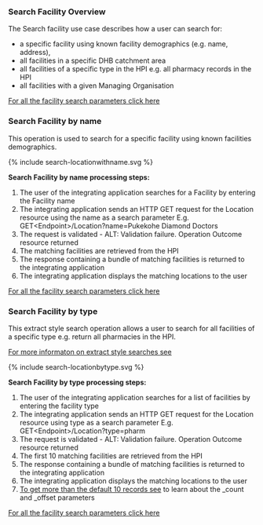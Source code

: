 

### Search Facility Overview

The Search facility use case describes how a user can search for:
* a specific facility using known facility demographics (e.g. name, address),
* all facilities in a specific DHB catchment area
* all facilities of a specific type in the HPI e.g. all pharmacy records in the HPI
* all facilities with a given Managing Organisation

[For all the facility search parameters click here](/capabilityStatement.html#location)

### Search Facility by name

This operation is used to search for a specific facility using known facilities demographics.

<div>
{% include search-locationwithname.svg %}
</div>

**Search Facility by name processing steps:**

1.	The user of the integrating application searches for a Facility by entering the Facility name
2.	The integrating application sends an HTTP GET request for the Location resource using the name as a search parameter
E.g. GET\<Endpoint>/Location?name=Pukekohe Diamond Doctors
3.	The request is validated - ALT: Validation failure. Operation Outcome resource returned
4.	The matching facilities are retrieved from the HPI
5.	The response containing a bundle of matching facilities is returned to the integrating application
6.	The integrating application displays the matching locations to the user

[For all the facility search parameters click here](/capabilityStatement.html#location)


### Search Facility by type

This extract style search operation allows a user to search for all facilities of a specific type e.g. return all pharmacies in the HPI.

[For more informaton on extract style searches see](/general.html#extract-style-hpi-searches)

<div>
{% include search-locationbytype.svg %}
</div>

**Search Facility by type processing steps:**

1.	The user of the integrating application searches for a list of facilities by entering the facility type
2.	The integrating application sends an HTTP GET request for the Location resource using type as a search parameter
E.g. GET\<Endpoint>/Location?type=pharm
3.	The request is validated - ALT: Validation failure. Operation Outcome resource returned
4.	The first 10 matching facilities are retrieved from the HPI
5.	The response containing a bundle of matching facilities is returned to the integrating application
6.	The integrating application displays the matching locations to the user
7.	[To get more than the default 10 records see](/general.html#count-and-offset) to learn about the _count and _offset parameters

[For all the facility search parameters click here](/capabilityStatement.html#location)
